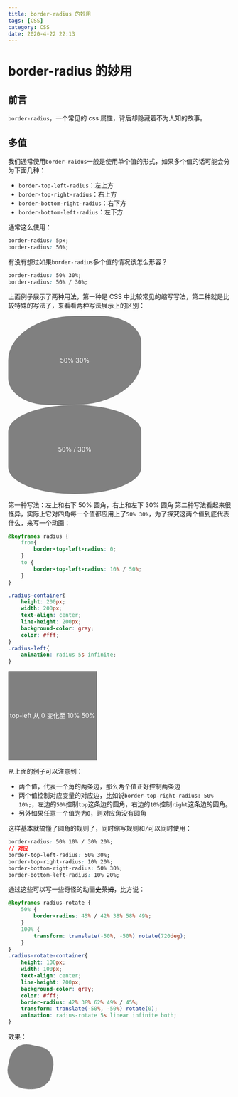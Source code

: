 ```yaml
---
title: border-radius 的妙用
tags: [CSS]
category: CSS
date: 2020-4-22 22:13
---
```

# border-radius 的妙用

## 前言
`border-radius`，一个常见的 css 属性，背后却隐藏着不为人知的故事。

## 多值

我们通常使用`border-raidus`一般是使用单个值的形式，如果多个值的话可能会分为下面几种：
- `border-top-left-radius`：左上方
- `border-top-right-radius`：右上方
- `border-bottom-right-radius`：右下方
- `border-bottom-left-radius`：左下方

通常这么使用：
```css
border-radius: 5px;
border-radius: 50%;
```
有没有想过如果`border-radius`多个值的情况该怎么形容？
```css
border-radius: 50% 30%;
border-radius: 50% / 30%;
```
上面例子展示了两种用法，第一种是 CSS 中比较常见的缩写写法，第二种就是比较特殊的写法了，来看看两种写法展示上的区别：
<div style="text-align:center;line-height:200px;height:200px;width:300px;background-color:gray;color:#fff;border-radius:50% 30%">50% 30%</div>
<div style="text-align:center;line-height:200px;height:200px;width:300px;background-color:gray;color:#fff;border-radius:50% / 30%">50% / 30%</div>

第一种写法：左上和右下 50% 圆角，右上和左下 30% 圆角
第二种写法看起来很怪异，实际上它对四角每一个值都应用上了`50% 30%`，为了探究这两个值到底代表什么，来写一个动画：
```css
@keyframes radius {
    from{
        border-top-left-radius: 0;
    }
    to {
        border-top-left-radius: 10% / 50%;
    }
}

.radius-container{
    height: 200px;
    width: 200px;
    text-align: center;
    line-height: 200px;
    background-color: gray;
    color: #fff;
}
.radius-left{
    animation: radius 5s infinite;
}
```
<style>
@keyframes radius {
    to {
        border-top-left-radius: 10% 50%;
    }
}

.radius-container{
    height: 200px;
    width: 200px;
    text-align: center;
    line-height: 200px;
    background-color: gray;
    color: #fff;
}
.radius-left{
    animation: radius 3s linear infinite;
}
</style>
<div class="radius-container radius-left">
top-left 从 0 变化至 10% 50%
</div>

从上面的例子可以注意到：
- 两个值，代表一个角的两条边，那么两个值正好控制两条边
- 两个值控制对应变量的对应边，比如说`border-top-right-radius: 50% 10%;`，左边的`50%`控制`top`这条边的圆角，右边的`10%`控制`right`这条边的圆角。
- 另外如果任意一个值为为`0`，则对应角没有圆角


这样基本就搞懂了圆角的规则了，同时缩写规则和`/`可以同时使用：
```css
border-radius: 50% 10% / 30% 20%;
// 对应
border-top-left-radius: 50% 30%;
border-top-right-radius: 10% 20%;
border-bottom-right-radius: 50% 30%;
border-bottom-left-radius: 10% 20%;
```

通过这些可以写一些奇怪的动画~~史莱姆~~，比方说：
```css
@keyframes radius-rotate {
    50% {
        border-radius: 45% / 42% 38% 58% 49%;
    }
    100% {
        transform: translate(-50%, -50%) rotate(720deg);
    }
}
.radius-rotate-container{
    height: 100px;
    width: 100px;
    text-align: center;
    line-height: 200px;
    background-color: gray;
    color: #fff;
    border-radius: 42% 38% 62% 49% / 45%;
    transform: translate(-50%, -50%) rotate(0);
    animation: radius-rotate 5s linear infinite both;
}
```
<style>
@keyframes radius-rotate {
    50% {
        border-radius: 45% / 42% 38% 58% 49%;
    }
    100% {
        transform: translate(-50%, -50%) rotate(720deg);
    }
}
.radius-rotate-container{
    height: 100px;
    width: 100px;
    margin: 60px 0 0 50px;
    text-align: center;
    line-height: 200px;
    background-color: gray;
    color: #fff;
    border-radius: 42% 38% 62% 49% / 45%;
    transform: translate(-50%, -50%) rotate(0);
    animation: radius-rotate 7s linear infinite both;
}
</style>
效果：
<div class="radius-rotate-container"></div>
